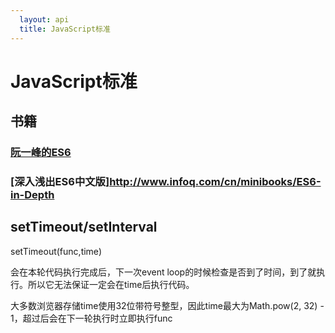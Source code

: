 ```yaml
---
  layout: api
  title: JavaScript标准
---
```


# JavaScript标准

## 书籍

###  [阮一峰的ES6](http://es6.ruanyifeng.com/)

### [深入浅出ES6中文版]http://www.infoq.com/cn/minibooks/ES6-in-Depth

## setTimeout/setInterval

setTimeout(func,time)

会在本轮代码执行完成后，下一次event loop的时候检查是否到了时间，到了就执行。所以它无法保证一定会在time后执行代码。

大多数浏览器存储time使用32位带符号整型，因此time最大为Math.pow(2, 32) - 1，超过后会在下一轮执行时立即执行func
